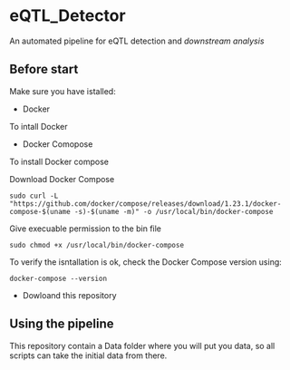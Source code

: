 # eQTL_Detector
An automated pipeline for eQTL detection and _downstream analysis_

## Before start 

Make sure you have istalled:

  * Docker
  
To intall Docker



  * Docker Comopose

To install Docker compose

Download Docker Compose

```
sudo curl -L "https://github.com/docker/compose/releases/download/1.23.1/docker-compose-$(uname -s)-$(uname -m)" -o /usr/local/bin/docker-compose

```

Give execuable permission to the bin file

```
sudo chmod +x /usr/local/bin/docker-compose

```
To verify the isntallation is ok, check the Docker Compose version using:

```
docker-compose --version

```

  
  * Dowloand this repository

## Using the pipeline

This repository contain a Data folder where you will put you data, so all scripts can take the initial data from there.
